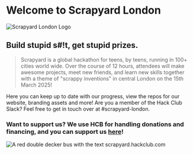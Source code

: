 # Welcome to Scrapyard London
![Scrapyard London Logo](https://cloud-2f9zhba62-hack-club-bot.vercel.app/0scrapyard_london_logo.png)
## Build stupid s#!t, get stupid prizes.

> Scrapyard is a global hackathon for teens, by teens, running in 100+ cities world wide. Over the course of 12 hours, attendees will make awesome projects, meet new friends, and learn new skills together with a theme of "scrappy inventions" in central London on the 15th March 2025!

Here you can keep up to date with our progress, view the repos for our website, branding assets and more! Are you a member of the Hack Club Slack? Feel free to get in touch over at #scrapyard-london.

### Want to support us? We use HCB for handling donations and financing, and you can support us [here](example.com)!

![A red double decker bus with the text scrapyard.hackclub.com](https://cloud-spcmbzxn3-hack-club-bot.vercel.app/0london_bus_v2.png)
